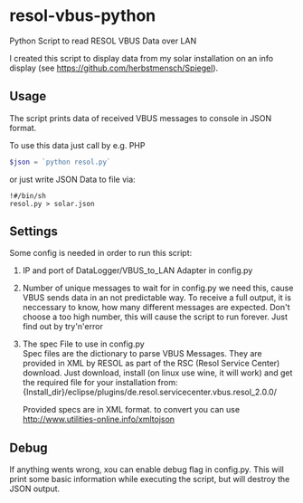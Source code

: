 resol-vbus-python
=================

Python Script to read RESOL VBUS Data over LAN

I created this script to display data from my solar installation on an info display (see https://github.com/herbstmensch/Spiegel).

Usage
-----

The script prints data of received VBUS messages to console in JSON format.

To use this data just call by e.g. PHP

```PHP
$json = `python resol.py`
```

or just write JSON Data to file via:

```shell
!#/bin/sh
resol.py > solar.json
```  

Settings
--------

Some config is needed in order to run this script:

1. IP and port of DataLogger/VBUS_to_LAN Adapter in config.py
2. Number of unique messages to wait for in config.py
    we need this, cause VBUS sends data in an not predictable way. To receive a full output, it is neccessary to know, how     many different messages are expected. Don't choose a too high number, this will cause the script to run forever. Just      find out by try'n'error

3. The spec File to use in config.py  
    Spec files are the dictionary to parse VBUS Messages. They are provided in XML by RESOL as part of the RSC (Resol Service Center) download. Just download, install (on linux use wine, it will work) and get the required file for your installation from: {Install_dir}/eclipse/plugins/de.resol.servicecenter.vbus.resol_2.0.0/

    Provided specs are in XML format. to convert you can use http://www.utilities-online.info/xmltojson
    
Debug
-----

If anything wents wrong, xou can enable debug flag in config.py. This will print some basic information while executing the script, but will destroy the JSON output. 
